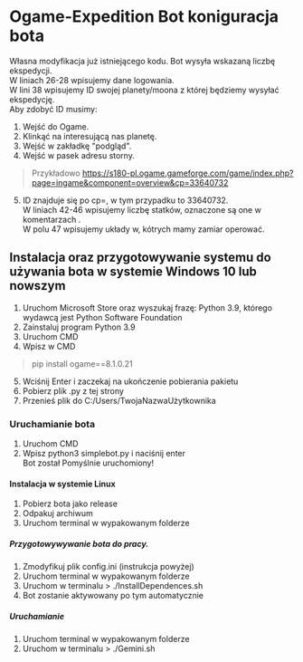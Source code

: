 # Ogame-Expedition Bot koniguracja bota
Własna modyfikacja już istniejącego kodu.
Bot wysyła wskazaną liczbę ekspedycji.
<br>W liniach 26-28 wpisujemy dane logowania.
<br>W lini 38 wpisujemy ID swojej planety/moona z której będziemy wysyłać ekspedycję.
<br>Aby zdobyć ID musimy:
1. Wejść do Ogame.
1. Klinkąć na interesującą nas planetę.
1. Wejść w zakładkę "podgląd".
1. Wejść w pasek adresu storny.     
> Przykładowo https://s180-pl.ogame.gameforge.com/game/index.php?page=ingame&component=overview&cp=33640732
5. ID znajduje się po cp=, w tym przypadku to 33640732.
<br>W liniach 42-46 wpisujemy liczbę statków, oznaczone są one w komentarzach .
<br>W polu 47 wpisujemy układy w, kótrych mamy zamiar operować.
## Instalacja oraz przygotowywanie systemu do używania bota w systemie Windows 10 lub nowszym
1. Uruchom Microsoft Store oraz wyszukaj frazę: Python 3.9, którego wydawcą jest Python Software Foundation 
2. Zainstaluj program Python 3.9
3. Uruchom CMD
4. Wpisz w CMD 
> pip install ogame==8.1.0.21
5. Wciśnij Enter i zaczekaj na ukończenie pobierania pakietu
6. Pobierz plik .py z tej strony
7. Przenieś plik do C:/Users/TwojaNazwaUżytkownika
### Uruchamianie bota
1. Uruchom CMD
2. Wpisz python3 simplebot.py i naciśnij enter
<br>Bot został Pomyślnie uruchomiony!
#### Instalacja w systemie Linux 
1. Pobierz bota jako release
2. Odpakuj archiwum 
3. Uruchom terminal w wypakowanym folderze
##### Przygotowywywanie bota do pracy.
1. Zmodyfikuj plik config.ini (instrukcja powyżej)
2. Uruchom terminal w wypakowanym folderze
3. Uruchom w terminalu > ./InstallDependences.sh
4. Bot zostanie aktywowany po tym automatycznie
##### Uruchamianie 
1. Uruchom terminal w wypakowanym folderze
2. Uruchom w terminalu > ./Gemini.sh
